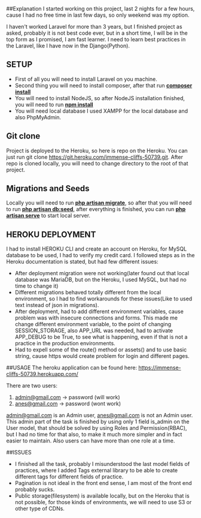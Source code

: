 ##Explanation
I started working on this project, last 2 nights for a few hours, cause I had no free time in last few days, so only weekend was my option.

I haven't worked Laravel for more than 3 years, but I finished project as asked,
probably it is not best code ever, but in a short time, I will be in the top form as I promised, I am fast learner.
I need to learn best practices in the Laravel, like I have now in the Django(Python).

## SETUP

- First of all you will need to install Laravel on you machine.
- Second thing you will need to install composer, after that run **[composer install]()**
- You will need to install NodeJS, so after NodeJS installation finished, you will need to run **[npm install]()**
- You will need local database I used XAMPP for the local database and also PhpMyAdmin.
## Git clone
Project is deployed to the Heroku, so here is repo on the Heroku.
You can just run git clone https://git.heroku.com/immense-cliffs-50739.git.
After repo is cloned locally, you will need to change directory to the root of that project.

## Migrations and Seeds
Locally you will need to run **[php artisan migrate]()**, so after that you will need to run
**[php artisan db:seed]()**, after everything is finished, you can run **[php artisan serve]()** to start local server.

## HEROKU DEPLOYMENT
I had to install HEROKU CLI and create an account on Heroku, for MySQL database to be used, I had to verify my credit card.
I followed steps as in the Heroku documentation is stated, but had few different issues:
- After deployment migration were not working(later found out that local database was MariaDB, but on the Heroku, I used MySQL, but had no time to change it)
- Different migrations behaved totally different from the local environment, so I had to find workarounds for these issues(Like to used text instead of json in migrations).
- After deployment, had to add different environment variables, cause problem was with insecure connections and forms. This made me change different environment variable, to the point of changing SESSION_STORAGE, also APP_URL was needed, had to activate APP_DEBUG to be True, to see what is happening, even if that is not a practice in the production environments.
- Had to expell some of the route() method or assets() and to use basic string, cause https would create problem for login and different pages.

##USAGE
The heroku application can be found here:
https://immense-cliffs-50739.herokuapp.com/

There are two users:
1. admin@gmail.com -> password (will work)
2. anes@gmail.com  -> password (wont work)

admin@gmail.com is an Admin user, anes@gmail.com is not an Admin user.
This admin part of the task is finished by using only 1 field is_admin on the User model, that should be solved by using Roles and Permission(RBAC),
but I had no time for that also, to make it much more simpler and in fact easier to maintain. Also users can have more than one role at a time.


##ISSUES
- I finished all the task, probably I misunderstood the last model fields of practices, where I added Tags external library to be able to create different tags for different fields of practice.
- Pagination is not ideal in the front end sense, I am most of the front end probably sucks.
- Public storage(filesystem) is available locally, but on the Heroku that is not possible, for those kinds of environments, we will need to use S3 or other type of CDNs.
